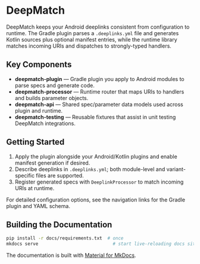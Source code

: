 # DeepMatch

DeepMatch keeps your Android deeplinks consistent from configuration to runtime. The Gradle plugin
parses a `.deeplinks.yml` file and generates Kotlin sources plus optional manifest entries, while the
runtime library matches incoming URIs and dispatches to strongly-typed handlers.

## Key Components

- **deepmatch-plugin** — Gradle plugin you apply to Android modules to parse specs and generate code.
- **deepmatch-processor** — Runtime router that maps URIs to handlers and builds parameter objects.
- **deepmatch-api** — Shared spec/parameter data models used across plugin and runtime.
- **deepmatch-testing** — Reusable fixtures that assist in unit testing DeepMatch integrations.

## Getting Started

1. Apply the plugin alongside your Android/Kotlin plugins and enable manifest generation if desired.
2. Describe deeplinks in `.deeplinks.yml`; both module-level and variant-specific files are supported.
3. Register generated specs with `DeeplinkProcessor` to match incoming URIs at runtime.

For detailed configuration options, see the navigation links for the Gradle plugin and YAML schema.

## Building the Documentation

```bash
pip install -r docs/requirements.txt  # once
mkdocs serve                            # start live-reloading docs site
```

The documentation is built with [Material for MkDocs](https://squidfunk.github.io/mkdocs-material/).
